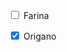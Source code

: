 <form action="#">
    <p>
      <label>
        <input type="checkbox" />
        <span class="ingredient">Farina</span>
      </label>
    </p>
    <p>
      <label>
        <input type="checkbox" checked="checked" />
        <span class="ingredient">Origano</span>
      </label>
    </p>
</form>
